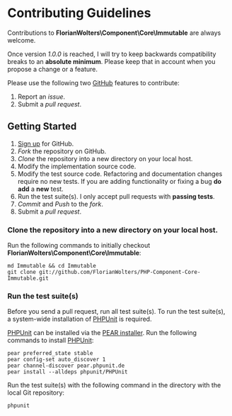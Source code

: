 # Contributing Guidelines

Contributions to **FlorianWolters\Component\Core\Immutable** are always welcome.

Once version *1.0.0* is reached, I will try to keep backwards compatibility breaks to an **absolute minimum**. Please keep that in account when you propose a change or a feature.

Please use the following two [GitHub][1] features to contribute:

1. Report an *issue*.
2. Submit a *pull request*.

## Getting Started

1. [Sign up][2] for GitHub.
2. *Fork* the repository on GitHub.
3. *Clone* the repository into a new directory on your local host.
4. Modify the implementation source code.
5. Modify the test source code. Refactoring and documentation changes require no new tests. If you are adding functionality or fixing a bug **do add** a **new** test.
6. Run the test suite(s). I only accept pull requests with **passing tests**.
7. *Commit* and *Push* to the *fork*.
8. Submit a *pull request*.

### Clone the repository into a new directory on your local host.

Run the following commands to initially checkout **FlorianWolters\Component\Core\Immutable**:

    md Immutable && cd Immutable
    git clone git://github.com/FlorianWolters/PHP-Component-Core-Immutable.git

### Run the test suite(s)

Before you send a pull request, run all test suite(s). To run the test suite(s), a system-wide installation of [PHPUnit][3] is required.

[PHPUnit][3] can be installed via the [PEAR installer][4]. Run the following commands to install [PHPUnit][3]:

    pear preferred_state stable
    pear config-set auto_discover 1
    pear channel-discover pear.phpunit.de
    pear install --alldeps phpunit/PHPUnit

Run the test suite(s) with the following command in the directory with the local Git repository:

    phpunit

[1]: https://github.com
     "GitHub"
[2]: https://github.com/signup/free
     "Sign up for GitHub"
[3]: http://phpunit.de
     "sebastianbergmann/phpunit · GitHub"
[4]: http://pear.php.net/manual/en/guide.users.commandline.cli.php
     "Manual :: Command line installer (PEAR)"
